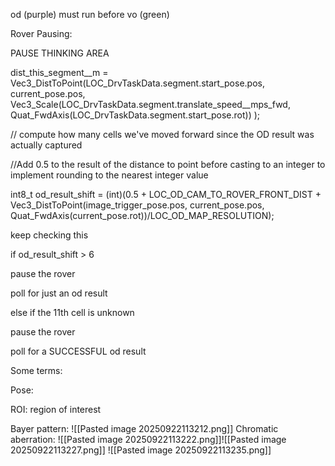 od (purple) must run before vo (green)

Rover Pausing:

PAUSE THINKING AREA

dist_this_segment__m = Vec3_DistToPoint(LOC_DrvTaskData.segment.start_pose.pos, current_pose.pos, Vec3_Scale(LOC_DrvTaskData.segment.translate_speed__mps_fwd, Quat_FwdAxis(LOC_DrvTaskData.segment.start_pose.rot)) );

// compute how many cells we've moved forward since the OD result was actually captured

//Add 0.5 to the result of the distance to point before casting to an integer to implement rounding to the nearest integer value

int8_t od_result_shift = (int)(0.5 + LOC_OD_CAM_TO_ROVER_FRONT_DIST + Vec3_DistToPoint(image_trigger_pose.pos, current_pose.pos, Quat_FwdAxis(current_pose.rot))/LOC_OD_MAP_RESOLUTION);

keep checking this

if od_result_shift > 6

pause the rover

poll for just an od result

else if the 11th cell is unknown

pause the rover

poll for a SUCCESSFUL od result

Some terms:

Pose:

ROI: region of interest

Bayer pattern:
![[Pasted image 20250922113212.png]]
Chromatic aberration:
![[Pasted image 20250922113222.png]]![[Pasted image 20250922113227.png]]
![[Pasted image 20250922113235.png]]